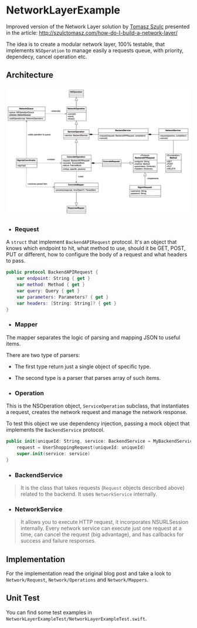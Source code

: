# NetworkLayerExample

Improved version of the Network Layer solution by [Tomasz Szulc](https://github.com/tomkowz) presented in the article: http://szulctomasz.com/how-do-I-build-a-network-layer/

The idea is to create a modular network layer, 100% testable, that implements `NSOperation` to manage easily a requests queue, with priority, dependecy, cancel operation etc.

## Architecture
![diagram](diagram.png)

- ### Request

A `struct` that implement `BackendAPIRequest` protocol. It's an object that knows which endpoint to hit, what method to use, should it be GET, POST, PUT or different, how to configure the body of a request and what headers to pass.

```swift
public protocol BackendAPIRequest {
    var endpoint: String { get }
    var method: Method { get }
    var query: Query { get }
    var parameters: Parameters? { get }
    var headers: [String: String]? { get }
}
```
- ### Mapper

The mapper separates the logic of parsing and mapping JSON to useful items.

There are two type of parsers:
- The first type return just a single object of specific type.
- The second type is a parser that parses array of such items.

- ### Operation

This is the NSOperation object, `ServiceOperation` subclass, that instantiates a request, creates the network request and manage the network response.

To test this object we use dependency injection, passing a mock object that implements the `BackendService` protocol.

```Swift
public init(uniqueId: String, service: BackendService = MyBackendService(BackendConfiguration.shared)) {
    request = UserShoppingRequest(uniqueId: uniqueId)
    super.init(service: service)
}
```

- ### BackendService

> It is the class that takes requests (`Request` objects described above) related to the backend. It uses `NetworkService` internally.

- ### NetworkService

> It allows you to execute HTTP request, it incorporates NSURLSession internally. Every network service can execute just one request at a time, can cancel the request (big advantage), and has callbacks for success and failure responses.

## Implementation

For the implementation read the original blog post and take a look to `Network/Request`, `Network/Operations` and `Network/Mappers`.

## Unit Test

You can find some test examples in `NetworkLayerExampleTest/NetworkLayerExampleTest.swift`.
